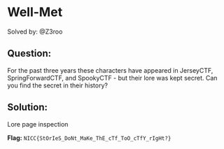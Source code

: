 # Well-Met

Solved by: @Z3roo

## Question:
For the past three years these characters have appeared in JerseyCTF, SpringForwardCTF, and SpookyCTF - but their lore was kept secret. Can you find the secret in their history?


## Solution:
Lore page inspection

**Flag:** `NICC{StOrIeS_DoNt_MaKe_ThE_cTf_ToO_cTfY_rIgHt?}`
